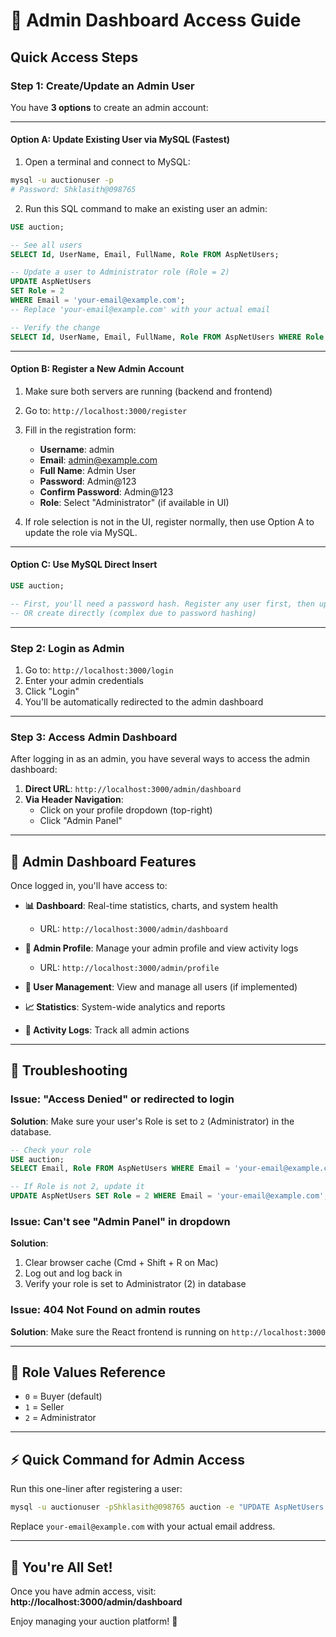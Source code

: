 # 🔐 Admin Dashboard Access Guide

## Quick Access Steps

### Step 1: Create/Update an Admin User

You have **3 options** to create an admin account:

---

#### **Option A: Update Existing User via MySQL (Fastest)**

1. Open a terminal and connect to MySQL:
```bash
mysql -u auctionuser -p
# Password: Shklasith@098765
```

2. Run this SQL command to make an existing user an admin:
```sql
USE auction;

-- See all users
SELECT Id, UserName, Email, FullName, Role FROM AspNetUsers;

-- Update a user to Administrator role (Role = 2)
UPDATE AspNetUsers 
SET Role = 2 
WHERE Email = 'your-email@example.com';
-- Replace 'your-email@example.com' with your actual email

-- Verify the change
SELECT Id, UserName, Email, FullName, Role FROM AspNetUsers WHERE Role = 2;
```

---

#### **Option B: Register a New Admin Account**

1. Make sure both servers are running (backend and frontend)
2. Go to: `http://localhost:3000/register`
3. Fill in the registration form:
   - **Username**: admin
   - **Email**: admin@example.com
   - **Full Name**: Admin User
   - **Password**: Admin@123
   - **Confirm Password**: Admin@123
   - **Role**: Select "Administrator" (if available in UI)

4. If role selection is not in the UI, register normally, then use Option A to update the role via MySQL.

---

#### **Option C: Use MySQL Direct Insert**

```sql
USE auction;

-- First, you'll need a password hash. Register any user first, then update their role.
-- OR create directly (complex due to password hashing)
```

---

### Step 2: Login as Admin

1. Go to: `http://localhost:3000/login`
2. Enter your admin credentials
3. Click "Login"
4. You'll be automatically redirected to the admin dashboard

---

### Step 3: Access Admin Dashboard

After logging in as an admin, you have several ways to access the admin dashboard:

1. **Direct URL**: `http://localhost:3000/admin/dashboard`
2. **Via Header Navigation**: 
   - Click on your profile dropdown (top-right)
   - Click "Admin Panel"

---

## 🎯 Admin Dashboard Features

Once logged in, you'll have access to:

- **📊 Dashboard**: Real-time statistics, charts, and system health
  - URL: `http://localhost:3000/admin/dashboard`
  
- **👤 Admin Profile**: Manage your admin profile and view activity logs
  - URL: `http://localhost:3000/admin/profile`

- **👥 User Management**: View and manage all users (if implemented)

- **📈 Statistics**: System-wide analytics and reports

- **📝 Activity Logs**: Track all admin actions

---

## 🚨 Troubleshooting

### Issue: "Access Denied" or redirected to login

**Solution**: Make sure your user's Role is set to `2` (Administrator) in the database.

```sql
-- Check your role
USE auction;
SELECT Email, Role FROM AspNetUsers WHERE Email = 'your-email@example.com';

-- If Role is not 2, update it
UPDATE AspNetUsers SET Role = 2 WHERE Email = 'your-email@example.com';
```

### Issue: Can't see "Admin Panel" in dropdown

**Solution**: 
1. Clear browser cache (Cmd + Shift + R on Mac)
2. Log out and log back in
3. Verify your role is set to Administrator (2) in database

### Issue: 404 Not Found on admin routes

**Solution**: Make sure the React frontend is running on `http://localhost:3000`

---

## 📝 Role Values Reference

- `0` = Buyer (default)
- `1` = Seller
- `2` = Administrator

---

## ⚡ Quick Command for Admin Access

Run this one-liner after registering a user:

```bash
mysql -u auctionuser -pShklasith@098765 auction -e "UPDATE AspNetUsers SET Role = 2 WHERE Email = 'your-email@example.com';"
```

Replace `your-email@example.com` with your actual email address.

---

## 🎉 You're All Set!

Once you have admin access, visit:
**http://localhost:3000/admin/dashboard**

Enjoy managing your auction platform! 🚀

